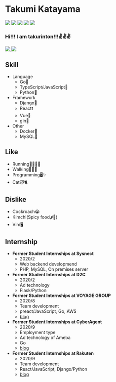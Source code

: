 # Takumi Katayama


[![](https://img.shields.io/badge/Portfolio-%E3%81%9F%E3%81%8F%E3%82%8A%E3%82%93%E3%81%A8%E3%82%93-green)](https://takurinton.com)
[![](https://img.shields.io/badge/Blog-%E6%99%A9%E5%B9%B4%E3%81%AB%E3%83%BC%E3%81%A8%E3%81%AE%E3%82%AF%E3%82%BD%E3%83%96%E3%83%AD%E3%82%B0-gree)](https://blog.takurinton.com)
[![](https://img.shields.io/badge/Twitter-takurinton-blue)](https://twitter.com/takurinton)
[![](https://img.shields.io/badge/Qiita-takurinton-green)](https://qiita.com/takurinton) 
[![](https://img.shields.io/badge/Facebook-takurinton-blue)](https://facebook.com/takurinton)

### Hi!!! I am takurinton!!!✌️✌️✌️
<a href="https://github.com/anuraghazra/github-readme-stats">
  <img align="top" src="https://github-readme-stats.vercel.app/api?username=takurinton&count_private=true&show_icons=true" />
</a>
<a href="https://github.com/anuraghazra/github-readme-stats">
  <img align="top" src="https://github-readme-stats.vercel.app/api/top-langs/?username=takurinton" />
</a>

## Skill 
- Language
  - Go💨
  - TypeScript/JavaScript🎉
  - Python🐍
- Framework
  - Django🎵
  - React❗️
  - Vue👀
  - gin🍕
- Other
  - Docker🐳
  - MySQL📄

## Like
- Running🎽🏃‍♀️💨
- Walking🚶‍♂️👟
- Programming🖥✨
- Cat🐱🐈

## Dislike
- Cockroach😭
- Kimchi(Spicy food🌶🥵)
- Vim🖥

## Internship
- **Former Student Internships at Sysnect**
  - 2020/2
  - Web backend developmend
  - PHP, MySQL, On premises server
- **Former Student Internships at D2C**
  - 2020/2
  - Ad technology
  - Flask/Python
- **Former Student Internships at VOYAGE GROUP**
  - 2020/8
  - Team development
  - preact/JavaScript, Go, AWS
  - [blog](https://blog.takurinton.com/post/17)
- **Former Student Internships at CyberAgent**
  - 2020/9
  - Employment type
  - Ad technology of Ameba
  - Go
  - [blog](https://blog.takurinton.com/post/18)
- **Former Student Internships at Rakuten**
  - 2020/9
  - Team development
  - React/JavaScript, Django/Python
  - [blog](https://blog.takurinton.com/post/19)

